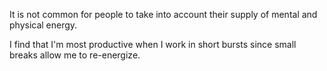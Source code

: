 It is not common for people to take into account their supply of mental and physical energy.

I find that I'm most productive when I work in short bursts since small breaks allow me to re-energize.